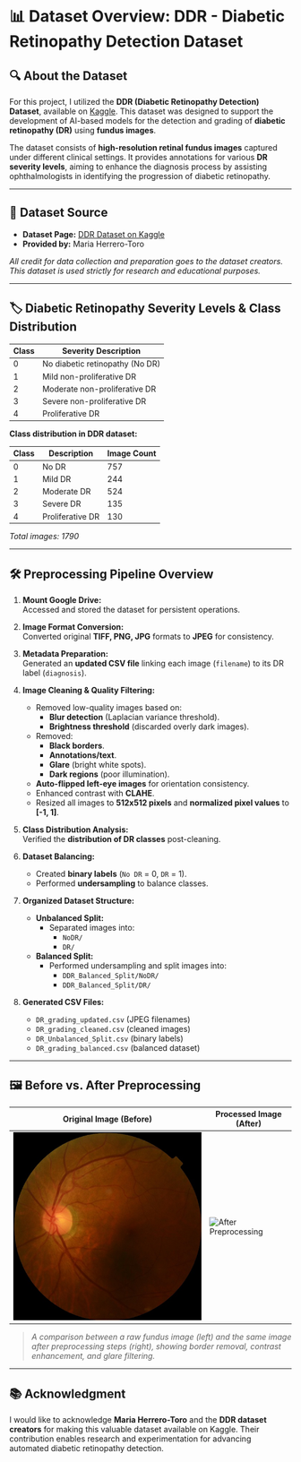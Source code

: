 # 📊 Dataset Overview: DDR - Diabetic Retinopathy Detection Dataset

## 🔍 About the Dataset

For this project, I utilized the **DDR (Diabetic Retinopathy Detection) Dataset**, available on [Kaggle](https://www.kaggle.com/datasets/mariaherrerot/ddrdataset). This dataset was designed to support the development of AI-based models for the detection and grading of **diabetic retinopathy (DR)** using **fundus images**.

The dataset consists of **high-resolution retinal fundus images** captured under different clinical settings. It provides annotations for various **DR severity levels**, aiming to enhance the diagnosis process by assisting ophthalmologists in identifying the progression of diabetic retinopathy.

---

## 📁 Dataset Source

- **Dataset Page:** [DDR Dataset on Kaggle](https://www.kaggle.com/datasets/mariaherrerot/ddrdataset)
- **Provided by:** Maria Herrero-Toro

_All credit for data collection and preparation goes to the dataset creators. This dataset is used strictly for research and educational purposes._

---

## 🏷️ Diabetic Retinopathy Severity Levels & Class Distribution

| Class | Severity Description              |
|-------|-----------------------------------|
| 0     | No diabetic retinopathy (No DR)   |
| 1     | Mild non-proliferative DR         |
| 2     | Moderate non-proliferative DR     |
| 3     | Severe non-proliferative DR       |
| 4     | Proliferative DR                  |

**Class distribution in DDR dataset:**

| Class | Description                    | Image Count |
|-------|--------------------------------|-------------|
| 0     | No DR                          | 757         |
| 1     | Mild DR                        | 244         |
| 2     | Moderate DR                    | 524         |
| 3     | Severe DR                      | 135         |
| 4     | Proliferative DR                | 130         |

_Total images: 1790_

---

## 🛠️ Preprocessing Pipeline Overview

1. **Mount Google Drive:**  
   Accessed and stored the dataset for persistent operations.

2. **Image Format Conversion:**  
   Converted original **TIFF, PNG, JPG** formats to **JPEG** for consistency.

3. **Metadata Preparation:**  
   Generated an **updated CSV file** linking each image (`filename`) to its DR label (`diagnosis`).

4. **Image Cleaning & Quality Filtering:**  
   - Removed low-quality images based on:
     - **Blur detection** (Laplacian variance threshold).
     - **Brightness threshold** (discarded overly dark images).
   - Removed:
     - **Black borders**.
     - **Annotations/text**.
     - **Glare** (bright white spots).
     - **Dark regions** (poor illumination).
   - **Auto-flipped left-eye images** for orientation consistency.
   - Enhanced contrast with **CLAHE**.
   - Resized all images to **512x512 pixels** and **normalized pixel values** to **[-1, 1]**.

5. **Class Distribution Analysis:**  
   Verified the **distribution of DR classes** post-cleaning.

6. **Dataset Balancing:**  
   - Created **binary labels** (`No DR` = 0, `DR` = 1).
   - Performed **undersampling** to balance classes.

7. **Organized Dataset Structure:**
   - **Unbalanced Split:**
     - Separated images into:
       - `NoDR/`
       - `DR/`
   - **Balanced Split:**
     - Performed undersampling and split images into:
       - `DDR_Balanced_Split/NoDR/`
       - `DDR_Balanced_Split/DR/`

8. **Generated CSV Files:**
   - `DR_grading_updated.csv` (JPEG filenames)
   - `DR_grading_cleaned.csv` (cleaned images)
   - `DR_Unbalanced_Split.csv` (binary labels)
   - `DR_grading_balanced.csv` (balanced dataset)

---

## 🖼️ Before vs. After Preprocessing

| Original Image (Before)                      | Processed Image (After)                   |
|----------------------------------------------|-------------------------------------------|
| ![Before Preprocessing](images/007-0004-000.jpg) | ![After Preprocessing](007-0004-000.jpeg) |

> _A comparison between a raw fundus image (left) and the same image after preprocessing steps (right), showing border removal, contrast enhancement, and glare filtering._

---

## 📚 Acknowledgment

I would like to acknowledge **Maria Herrero-Toro** and the **DDR dataset creators** for making this valuable dataset available on Kaggle. Their contribution enables research and experimentation for advancing automated diabetic retinopathy detection.

